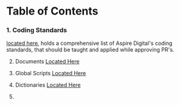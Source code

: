 # Table of Contents

### 1. Coding Standards
[located here](Education/CodingStandards.md), holds a comprehensive list of Aspire Digital's coding standards, 
that should be taught and applied while approving PR's.

2. Documents
[Located Here]()

3. Global Scripts
[Located Here]()

4. Dictionaries
[Located Here]()

5. 
